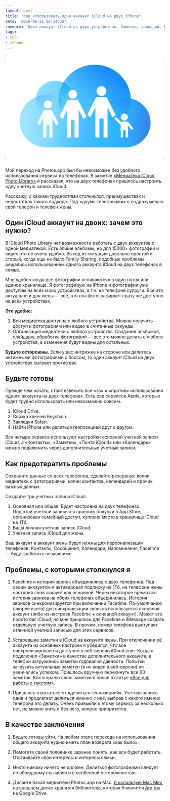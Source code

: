```yaml
---
layout: post
title: "Как использовать один аккаунт iCloud на двух iPhone"
date: '2016-06-21 00:14:32'
summary: 'Один аккаунт iCloud на двух устройствах. Заметки, закладки, Find My iPhone, Фотографии, Mail.app, Напоминания, Календарь на двух iPhone.'
tags:
- iOS
- iPhone
---
```


![](/images/2016/06/icloud_512.png)

Мой переход на Photos.app был бы невозможен без удобного использования сервиса на телефонах. В заметке [«Медиатека iCloud Photo Library»](http://pavel.miroshnichen.co/2016/06/21/icloud-photo-library) я рассказал, что на двух телефонах пришлось настроить одну учетную запись iCloud. 

Расскажу, с какими трудностями столкнулся, преимуществах и недостатках такого подхода. Под «двумя телефонами» я подразумеваю свой телефон и телефон жены.


## Один iCloud аккаунт на двоих: зачем это нужно?
В iCloud Photo Library нет возможности работать с двух аккаунтов с одной медиатекой. Есть общие альбомы, но для 15000+ фотографий и видео это не очень удобно. Выход из ситуации довольно простой и старый, когда еще не было Family Sharing, подобные проблемы решались использованием одного аккаунта iCloud на двух телефонах в семье.

Мне удобно когда все фотографии «сливаются» в один поток или единое хранилище. Я фотографирую на iPhone и фотографии уже доступны на всех моих устройствах, в т.ч. на телефоне супруги. Все это актуально и для жены — все, что она фотографирует сразу же доступно на всех устройствах.

**Это удобно:**
1. Вся медиатека доступна с любого устройства. Можно получить доступ к фотографиям или видео в считанные секунды.
2. Организация медиатеки с любого устройства. Создание альбомов, слайдшоу, обработка фотографий — все это можно делать с любого устройства, а изменения будут видны для остальных.

**Будьте осторожны.** Если у вас интрижка на стороне или делитесь интимными фотографиями с боссом, то один аккаунт iCloud на двух устройствах сыграет против вас.

## Будьте готовы
Прежде чем начать, стоит взвесить все «за» и «против» использования одного аккаунта на двух телефонах. Есть ряд сервисов Apple, которые будет трудно  использовать или невозможно совсем.

1. iCloud Drive.
2. Связка ключей Keychain.
3. Закладки Safari.
4. Найти iPhone или делиться геопозицией друг с другом.

Все четыре сервиса используют настройки основной учетной записи iCloud, а  «Контакты», «Заметки», «Почта iCloud» или «Календарь» можно подключить через дополнительные учетные записи. 

## Как предотвратить проблемы
Сохраните данные со всех телефонов, сделайте резервные копии медиатеки с фотографиями, копии контактов, календарей и прочих важных данных.

Создайте три учетных записи iCloud:  
1. Основная или общая. Будет настроена на двух телефонах.  
	Под этой учетной записью я провожу покупки в App Store, организован семейный доступ, куплено место в хранилище iCloud на 1Тб.  
2. Ваша личная учетная запись iCloud.  
3. Учетная запись iCloud для жены.  

Ваш аккаунт и аккаунт жены будут нужны для персонализации телефонов. Контакты, Сообщения, Календари, Напоминания, Facetime — будут работать независимо. 


## Проблемы, с которыми столкнулся я
1. Facetime и история звонок объединились с двух телефонов.
	Под своим аккаунтом я активировал подписку на 1Тб, на телефоне жены настроил свой аккаунт как основной. Через некоторое время вся история звонков на обоих телефонах объединилась. История звонков синхронизируется при включении Facetime. По-умолчанию (скорее всего) для синхронизации звонков используется основной аккаунт (либо из настроек Facetime + основной аккаунт). Может это просто баг iCloud, но мне пришлось для Facetime и iMessage создать отдельную учетную запись. В прочем, номер телефона выступает отличной учетной записью для этих сервисов.

2. Устаревшие заметки в iCloud на аккаунте жены.
	При отключении её аккаунта из основных настроек я убедился, что все синхронизировано и доступно в веб-версии iCloud.com. Когда я подключил «Заметки» в качестве дополнительного аккаунта, в телефон загрузились заметки годовалой давности. Попытки загрузить актуальные заметки (я их видел в веб-версии) не увенчались успехом. Пришлось вручную перекинуть все 60 заметок. Как я храню свою заметки я писал в статье [«Все для работы с текстом»](http://pavel.miroshnichen.co/2015/09/09/text-editors/).

3. Пришлось отказаться от «делиться геопозицией». Учетная запись одна и предлагает делиться именно с неё, выбрав с какого именно телефона это делать. Очень привыкли к этому сервису за несколько лет, но можно жить и без него, вопрос приоритетов.


## В качестве заключения
1. Будьте готовы уйти. На любом этапе перехода на использования общего аккаунта нужно иметь план возврата «как было».

2. Помогите своей половинке заранее понять, как все будет работать. Отстаивайте свои интересы и интересы семьи.

3. Никто никому ничего не должен. Делиться фотографиями следует по обоюдному согласию и с особенной осторожностью.

4.  Делайте бэкап медиатеки Photos.app на Mac. [Я использую Mac Mini](http://pavel.miroshnichen.co/2016/06/17/desktop-first/), на внешнем диске хранится библиотека, которая бэкапится [Arq'ом](http://pavel.miroshnichen.co/2016/11/24/macsetup-2016/) на Google Drive.
